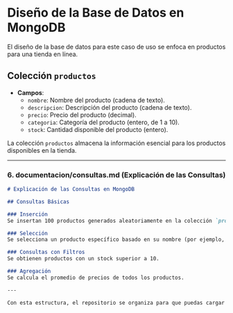 # Diseño de la Base de Datos en MongoDB

El diseño de la base de datos para este caso de uso se enfoca en productos para una tienda en línea.

## Colección `productos`

- **Campos**:
  - `nombre`: Nombre del producto (cadena de texto).
  - `descripcion`: Descripción del producto (cadena de texto).
  - `precio`: Precio del producto (decimal).
  - `categoria`: Categoría del producto (entero, de 1 a 10).
  - `stock`: Cantidad disponible del producto (entero).

La colección `productos` almacena la información esencial para los productos disponibles en la tienda.

---

### 6. **documentacion/consultas.md** (Explicación de las Consultas)

```markdown
# Explicación de las Consultas en MongoDB

## Consultas Básicas

### Inserción
Se insertan 100 productos generados aleatoriamente en la colección `productos`.

### Selección
Se selecciona un producto específico basado en su nombre (por ejemplo, "Camiseta Blanca").

### Consultas con Filtros
Se obtienen productos con un stock superior a 10.

### Agregación
Se calcula el promedio de precios de todos los productos.

---

Con esta estructura, el repositorio se organiza para que puedas cargar los datos, realizar consultas y documentar todo el proceso.
